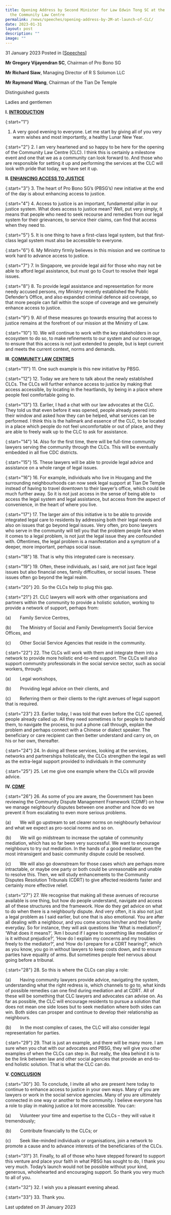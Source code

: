 ```yaml
---
title: Opening Address by Second Minister for Law Edwin Tong SC at the Launch of
  the Community Law Centre
permalink: /news/speeches/opening-address-by-2M-at-launch-of-CLC/
date: 2023-01-31
layout: post
description: ""
image: ""
---
```

31 January 2023 Posted in [[Speeches](/news/speeches)]

**Mr Gregory Vijayendran SC**, Chairman of Pro Bono SG

**Mr Richard Siaw**, Managing Director of R S Solomon LLC

**Mr Raymond Wang**, Chairman of the Tian De Temple

Distinguished guests

Ladies and gentlemen

**I. <u>INTRODUCTION</u>**

{:start="1"}
1.	A very good evening to everyone. Let me start by giving all of you very warm wishes and most importantly, a healthy Lunar New Year.

{:start="2"}
2.	I am very heartened and so happy to be here for the opening of the Community Law Centre (CLC). I think this is certainly a milestone event and one that we as a community can look forward to. And those who are responsible for setting it up and performing the services at the CLC will look with pride that today, we have set it up.

**II. <u>ENHANCING ACCESS TO JUSTICE</u>**

{:start="3"}
3.	The heart of Pro Bono SG’s (PBSG’s) new initiative at the end of the day is about enhancing access to justice.

{:start="4"}
4.	Access to justice is an important, fundamental pillar in our justice system. What does access to justice mean? Well, put very simply, it means that people who need to seek recourse and remedies from our legal system for their grievances, to service their claims, can find that access when they need to.

{:start="5"}
5.	It is one thing to have a first-class legal system, but that first-class legal system must also be accessible to everyone.

{:start="6"}
6.	My Ministry firmly believes in this mission and we continue to work hard to advance access to justice.

{:start="7"}
7.	In Singapore, we provide legal aid for those who may not be able to afford legal assistance, but must go to Court to resolve their legal issues.

{:start="8"}
8.	To provide legal assistance and representation for more needy accused persons, my Ministry recently established the Public Defender’s Office, and also expanded criminal defence aid coverage, so that more people can fall within the scope of coverage and we genuinely enhance access to justice.

{:start="9"}
9.	All of these measures go towards ensuring that access to justice remains at the forefront of our mission at the Ministry of Law.

{:start="10"}
10.	We will continue to work with the key stakeholders in our ecosystem to do so, to make refinements to our system and our coverage, to ensure that this access is not just extended to people, but is kept current and meets the current context, norms and demands.

**III. <u>COMMUNITY LAW CENTRES</u>**

{:start="11"}
11.	One such example is this new initiative by PBSG.

{:start="12"}
12.	Today we are here to talk about the newly established CLCs. The CLCs will further enhance access to justice by making that access accessible, by locating in the heartlands, by being in a place where people feel comfortable going to.

{:start="13"}
13.	Earlier, I had a chat with our law advocates at the CLC. They told us that even before it was opened, people already peered into their window and asked how they can be helped, what services can be performed. I think this is the hallmark and essence of the CLC, to be located in a place which people do not feel uncomfortable or out of place, and they are able to freely walk up to the CLC to ask for assistance.

{:start="14"}
14.	Also for the first time, there will be full-time community lawyers serving the community through the CLCs. This will be eventually embedded in all five CDC districts.

{:start="15"}
15.	These lawyers will be able to provide legal advice and assistance on a whole range of legal issues.  

{:start="16"}
16.	For example, individuals who live in Hougang and the surrounding neighbourhoods can now seek legal support at Tian De Temple instead of having to travel downtown to their lawyer’s office, which could be much further away. So it is not just access in the sense of being able to access the legal system and legal assistance, but access from the aspect of convenience, in the heart of where you live.

{:start="17"}
17.	The larger aim of this initiative is to be able to provide integrated legal care to residents by addressing both their legal needs and also on issues that go beyond legal issues. Very often, pro bono lawyers who serve in the community will tell you that the problem people face when it comes to a legal problem, is not just the legal issue they are confounded with. Oftentimes, the legal problem is a manifestation and a symptom of a deeper, more important, perhaps social issue.

{:start="18"}
18.	That is why this integrated care is necessary.

{:start="19"}
19.	Often, these individuals, as I said, are not just face legal issues but also financial ones, family difficulties, or social issues. These issues often go beyond the legal realm.

{:start="20"}
20.	So the CLCs help to plug this gap.

{:start="21"}
21.	CLC lawyers will work with other organisations and partners within the community to provide a holistic solution, working to provide a network of support, perhaps from:

(a)       Family Service Centres,

(b)       The Ministry of Social and Family Development’s Social Service Offices, and

(c)       Other Social Service Agencies that reside in the community.

{:start="22"}
22.	The CLCs will work with them and integrate them into a network to provide more holistic end-to-end support. The CLCs will also support community professionals in the social service sector, such as social workers, through:

(a)       Legal workshops,

(b)       Providing legal advice on their clients, and

(c)       Referring them or their clients to the right avenues of legal support that is required.

{:start="23"}
23.	Earlier today,          <!-- /\* Font Definitions \*/ @font-face {font-family:"Cambria Math"; panose-1:2 4 5 3 5 4 6 3 2 4; mso-font-charset:0; mso-generic-font-family:roman; mso-font-pitch:variable; mso-font-signature:3 0 0 0 1 0;} @font-face {font-family:Calibri; panose-1:2 15 5 2 2 2 4 3 2 4; mso-font-charset:0; mso-generic-font-family:swiss; mso-font-pitch:variable; mso-font-signature:-469750017 -1073732485 9 0 511 0;} /\* Style Definitions \*/ p.MsoNormal, li.MsoNormal, div.MsoNormal {mso-style-unhide:no; mso-style-qformat:yes; mso-style-parent:""; margin-top:0cm; margin-right:0cm; margin-bottom:8.0pt; margin-left:0cm; line-height:107%; mso-pagination:widow-orphan; font-size:11.0pt; font-family:"Calibri",sans-serif; mso-ascii-font-family:Calibri; mso-ascii-theme-font:minor-latin; mso-fareast-font-family:Calibri; mso-fareast-theme-font:minor-latin; mso-hansi-font-family:Calibri; mso-hansi-theme-font:minor-latin; mso-bidi-font-family:"Times New Roman"; mso-bidi-theme-font:minor-bidi; mso-fareast-language:EN-US;} .MsoChpDefault {mso-style-type:export-only; mso-default-props:yes; font-family:"Calibri",sans-serif; mso-ascii-font-family:Calibri; mso-ascii-theme-font:minor-latin; mso-fareast-font-family:DengXian; mso-fareast-theme-font:minor-fareast; mso-hansi-font-family:Calibri; mso-hansi-theme-font:minor-latin; mso-bidi-font-family:"Times New Roman"; mso-bidi-theme-font:minor-bidi;} .MsoPapDefault {mso-style-type:export-only; margin-bottom:8.0pt; line-height:107%;} @page WordSection1 {size:612.0pt 792.0pt; margin:72.0pt 72.0pt 72.0pt 72.0pt; mso-header-margin:36.0pt; mso-footer-margin:36.0pt; mso-paper-source:0;} div.WordSection1 {page:WordSection1;} --> I was told that even before the CLC opened, people already called up. All they need sometimes is for people to handhold them, to navigate the process, to put a phone call through, explain the problem and perhaps connect with a Chinese or dialect speaker. The beneficiary or care recipient can then better understand and carry on, on his or her own, thereafter.

{:start="24"}
24.	In doing all these services, looking at the services, networks and partnerships holistically, the CLCs strengthen the legal as well as the extra-legal support provided to individuals in the community

{:start="25"}
25.	Let me give one example where the CLCs will provide advice.

**IV. <u>CDMF</u>**

{:start="26"}
26.	As some of you are aware, the Government has been reviewing the Community Dispute Management Framework (CDMF) on how we manage neighbourly disputes between one another and how do we prevent it from escalating to even more serious problems.

(a)       We will go upstream to set clearer norms on neighbourly behaviour and what we expect as pro-social norms and so on.

(b)       We will go midstream to increase the uptake of community mediation, which has so far been very successful. We want to encourage neighbours to try out mediation. In the hands of a good mediator, even the most intransigent and basic community dispute could be resolved.

(c)       We will also go downstream for those cases which are perhaps more intractable, or maybe one party or both could be unreasonable and unable to resolve this. Then, we will study enhancements to the Community Disputes Resolution Tribunals (CDRT) to give affected residents faster and certainly more effective relief.

{:start="27"}
27.	We recognise that making all these avenues of recourse available is one thing, but how do people understand, navigate and access all of these structures and the framework. How do they get advice on what to do when there is a neighbourly dispute. And very often, it is also not just a legal problem as I said earlier, but one that is also emotional. You are after all dealing with a neighbour, and you come across him/her and their family everyday. So for instance, they will ask questions like ‘What is mediation?’, ‘What does it means?’, ‘Am I bound if I agree to something like mediation or is it without prejudice?’, ‘How do I explain my concerns and my troubles freely to the mediator?’, and ‘How do I prepare for a CDRT hearing?’, which as you know, you go in without lawyers to keep costs down, and to ensure parties have equality of arms. But sometimes people feel nervous about going before a tribunal.

{:start="28"}
28.	So this is where the CLCs can play a role:

(a)       Having community lawyers provide advice, navigating the system, understanding what the right redress is, which channels to go to, what kinds of possible remedies can one find during mediation and at CDRT. All of these will be something that CLC lawyers and advocates can advise on. As far as possible, the CLC will encourage residents to pursue a solution that does not mean one side loses but to seek mediation where both sides can win. Both sides can prosper and continue to develop their relationship as neighbours.

(b)       In the most complex of cases, the CLC will also consider legal representation for parties.

{:start="29"}
29.	That is just an example, and there will be many more. I am sure when you chat with our advocates and PBSG, they will give you other examples of when the CLCs can step in. But really, the idea behind it is to be the link between law and other social agencies that provide an end-to-end holistic solution. That is what the CLC can do.

**V. <u>CONCLUSION</u>**

{:start="30"}
30.	To conclude, I invite all who are present here today to continue to enhance access to justice in your own ways. Many of you are lawyers or work in the social service agencies. Many of you are ultimately connected in one way or another to the community. I believe everyone has a role to play in making justice a lot more accessible. You can:

(a)       Volunteer your time and expertise to the CLCs – they will value it tremendously;

(b)       Contribute financially to the CLCs; or

(c)       Seek like-minded individuals or organisations, join a network to promote a cause and to advance interests of the beneficiaries of the CLCs.

{:start="31"}
31.	Finally, to all of those who have stepped forward to support this venture and place your faith in what PBSG has sought to do, I thank you very much. Today’s launch would not be possible without your kind, generous, wholehearted and encouraging support. So thank you very much to all of you.

{:start="32"}
32.	I wish you a pleasant evening ahead.

{:start="33"}
33.	Thank you.

<p class="right-side-updated">Last updated on 31 January 2023</p>